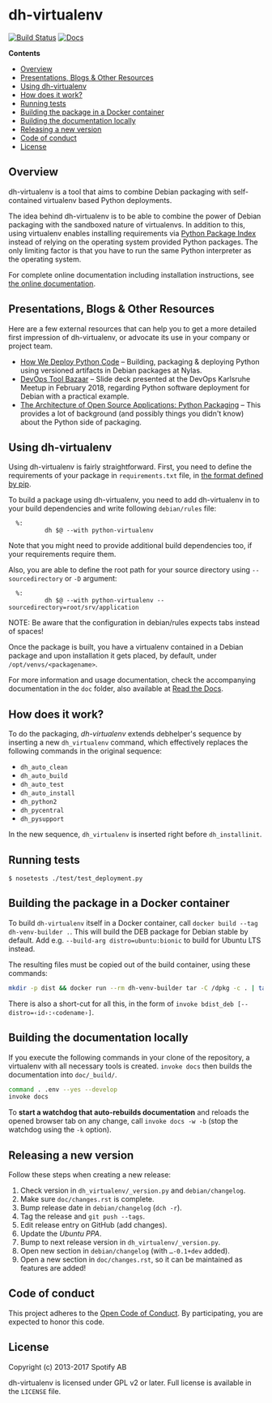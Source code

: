 # dh-virtualenv

[![Build Status](https://travis-ci.org/spotify/dh-virtualenv.png)](https://travis-ci.org/spotify/dh-virtualenv)
[![Docs](https://readthedocs.org/projects/dh-virtualenv/badge/)](http://dh-virtualenv.readthedocs.io/en/latest/)

**Contents**

- [Overview](#overview)
- [Presentations, Blogs & Other Resources](#presentations-blogs--other-resources)
- [Using dh-virtualenv](#using-dh-virtualenv)
- [How does it work?](#how-does-it-work)
- [Running tests](#running-tests)
- [Building the package in a Docker container](#building-the-package-in-a-docker-container)
- [Building the documentation locally](#building-the-documentation-locally)
- [Releasing a new version](#releasing-a-new-version)
- [Code of conduct](#code-of-conduct)
- [License](#license)

## Overview

dh-virtualenv is a tool that aims to combine Debian packaging with
self-contained virtualenv based Python deployments.

The idea behind dh-virtualenv is to be able to combine the power of
Debian packaging with the sandboxed nature of virtualenvs. In addition
to this, using virtualenv enables installing requirements via
[Python Package Index](https://pypi.org) instead of relying on
the operating system provided Python packages. The only limiting
factor is that you have to run the same Python interpreter as the
operating system.

For complete online documentation including installation instructions, see
[the online documentation](https://dh-virtualenv.readthedocs.io/en/latest/).

## Presentations, Blogs & Other Resources

Here are a few external resources that can help you
to get a more detailed first impression of dh-virtualenv,
or advocate its use in your company or project team.

- [How We Deploy Python Code](https://www.nylas.com/blog/packaging-deploying-python/)
  – Building, packaging & deploying Python using versioned artifacts in Debian packages at Nylas.
- [DevOps Tool Bazaar](https://speakerdeck.com/jhermann/devops-karlsruhe-meetup-2018-02-20)
  – Slide deck presented at the DevOps Karlsruhe Meetup in February 2018, regarding Python software deployment for Debian with a practical example.
- [The Architecture of Open Source Applications: Python Packaging](http://aosabook.org/en/packaging.html)
  – This provides a lot of background (and possibly things you didn't know) about the Python side of packaging.

## Using dh-virtualenv

Using dh-virtualenv is fairly straightforward. First, you need to
define the requirements of your package in `requirements.txt` file, in
[the format defined by pip](https://pip.pypa.io/en/latest/user_guide.html#requirements-files).

To build a package using dh-virtualenv, you need to add dh-virtualenv
in to your build dependencies and write following `debian/rules` file:

      %:
              dh $@ --with python-virtualenv

Note that you might need to provide
additional build dependencies too, if your requirements require them.

Also, you are able to define the root path for your source directory using
`--sourcedirectory` or `-D` argument:

      %:
              dh $@ --with python-virtualenv --sourcedirectory=root/srv/application

NOTE: Be aware that the configuration in debian/rules expects tabs instead of spaces!

Once the package is built, you have a virtualenv contained in a Debian
package and upon installation it gets placed, by default, under
`/opt/venvs/<packagename>`.

For more information and usage documentation, check the accompanying
documentation in the `doc` folder, also available at
[Read the Docs](https://dh-virtualenv.readthedocs.io/en/latest/).

## How does it work?

To do the packaging, _dh-virtualenv_ extends debhelper's sequence by
inserting a new `dh_virtualenv` command, which effectively replaces
the following commands in the original sequence:

- `dh_auto_clean`
- `dh_auto_build`
- `dh_auto_test`
- `dh_auto_install`
- `dh_python2`
- `dh_pycentral`
- `dh_pysupport`

In the new sequence, `dh_virtualenv` is inserted right before `dh_installinit`.

## Running tests

    $ nosetests ./test/test_deployment.py

## Building the package in a Docker container

To build `dh-virtualenv` itself in a Docker container, call `docker build --tag dh-venv-builder .`.
This will build the DEB package for Debian stable by default.
Add e.g. `--build-arg distro=ubuntu:bionic` to build for Ubuntu LTS instead.

The resulting files must be copied out of the build container, using these commands:

```sh
mkdir -p dist && docker run --rm dh-venv-builder tar -C /dpkg -c . | tar -C dist -xv
```

There is also a short-cut for all this, in the form of `invoke bdist_deb [--distro=‹id›:‹codename›]`.

## Building the documentation locally

If you execute the following commands in your clone of the repository,
a virtualenv with all necessary tools is created.
`invoke docs` then builds the documentation into `doc/_build/`.

```sh
command . .env --yes --develop
invoke docs
```

To **start a watchdog that auto-rebuilds documentation** and reloads the opened browser tab on any change,
call `invoke docs -w -b` (stop the watchdog using the `-k` option).

## Releasing a new version

Follow these steps when creating a new release:

1. Check version in `dh_virtualenv/_version.py` and `debian/changelog`.
1. Make sure `doc/changes.rst` is complete.
1. Bump release date in `debian/changelog` (`dch -r`).
1. Tag the release and `git push --tags`.
1. Edit release entry on GitHub (add changes).
1. Update the _Ubuntu PPA_.
1. Bump to next release version in `dh_virtualenv/_version.py`.
1. Open new section in `debian/changelog` (with `…-0.1+dev` added).
1. Open a new section in `doc/changes.rst`, so it can be maintained as features are added!

## Code of conduct

This project adheres to the [Open Code of Conduct][code-of-conduct].
By participating, you are expected to honor this code.

## License

Copyright (c) 2013-2017 Spotify AB

dh-virtualenv is licensed under GPL v2 or later. Full license is
available in the `LICENSE` file.

[code-of-conduct]: https://github.com/spotify/code-of-conduct/blob/master/code-of-conduct.md
